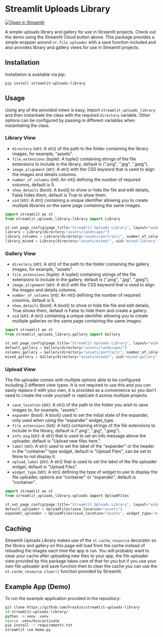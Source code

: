# Streamlit Uploads Library

[![Open in Streamlit](https://static.streamlit.io/badges/streamlit_badge_black_white.svg)](https://hreikin-streamlit-uploads-library-home-ar6h9h.streamlit.app/)

A simple uploads library and gallery for use in Streamlit projects. Check out the demo using the 
Streamlit Cloud button above. This package provides a simple wrapper around `st.file_uploader` 
with a save function included and also provides library and gallery views for use in Streamlit 
projects.

## Installation

Installation is available via pip:

```
pip install streamlit-uploads-library
```

## Usage

Using any of the provided views is easy, import `streamlit_uploads_library` and then instantiate the class 
with the required `directory` variable. Other options can be configured by passing in different variables 
when instantiating the class.

### Library View

- `directory` (str): A str() of the path to the folder containing the library images, for example, "assets".
- `file_extensions` (tuple): A tuple() containing strings of the file extensions to include in the library, default is (".png", ".jpg", ".jpeg").
- `image_alignment` (str): A str() with the CSS keyword that is used to align the images and details columns.
- `number_of_columns` (int): An int() defining the number of required columns, default is 5.
- `show_details` (bool): A bool() to show or hide the file and edit details, False hides them, default is True to show them.
- `uid` (str): A str() containing a unique identifier allowing you to create multiple libraries on the same page containing the same images.

```python
import streamlit as st
from streamlit_uploads_library.library import Library

st.set_page_config(page_title="Streamlit Uploads Library", layout="wide")
library = Library(directory="assets/landscape/")
library_columns = Library(directory="assets/portrait/", number_of_columns=4, uid="library-columns")
library_mixed = Library(directory="assets/mixed/", uid="mixed-library")
```

### Gallery View

- `directory` (str): A str() of the path to the folder containing the gallery images, for example, "assets".
- `file_extensions` (tuple): A tuple() containing strings of the file extensions to include in the gallery, default is (".png", ".jpg", ".jpeg").
- `image_alignment` (str): A str() with the CSS keyword that is used to align the images and details columns.
- `number_of_columns` (int): An int() defining the number of required columns, default is 5.
- `show_details` (bool): A bool() to show or hide the file and edit details, True shows them, default is False to hide them and create a gallery.
- `uid` (str): A str() containing a unique identifier allowing you to create multiple galleries on the same page containing the same images.

```python
import streamlit as st
from streamlit_uploads_library.gallery import Gallery

st.set_page_config(page_title="Streamlit Uploads Library", layout="wide")
default_gallery = Gallery(directory="assets/landscape/")
columns_gallery = Gallery(directory="assets/portrait/", number_of_columns=4, uid="gallery-columns")
mixed_gallery = Gallery(directory="assets/mixed/", uid="mixed-gallery")
```

### Upload View

The file uploader comes with multiple options able to be configured including 2 different view 
types. It is not required to use this and you can easily replace it with your own, it is provided 
as a convenience so you don't need to create the code yourself or replicate it across multiple 
projects.

- `save_location` (str): A str() of the path to the folder you wish to save images to, for example, "assets".
- `expander` (bool): A bool() used to set the initial state of the expander, only used when using the "expander" widget_type.
- `file_extensions` (list): A list() containing strings of the file extensions to include in the library, default is (".png", ".jpg", ".jpeg").
- `info_msg` (str): A str() that is used to set an info message above the uploader, default is "Upload new files here.".
- `label` (str): A str() used to set the label of the "expander" or the header in the "container" type widget, default is "Upload Files", can be set to None to not display it.
- `upload_label` (str): A str() that is used to set the label of the file uploader widget, default is "Upload Files".
- `widget_type` (str): A str() defining the type of widget to use to display the file uploader, options are "container" or "expander", default is "container".

```python
import streamlit as st
from streamlit_uploads_library.uploads import UploadFiles

st.set_page_config(page_title="Streamlit Uploads Library", layout="wide")
default_uploader = UploadFiles(save_location="assets")
expander_uploader = UploadFiles(save_location="assets", widget_type="expander")
```

## Caching

Streamlit Uploads Library makes use of the `st.cache_resource` decorator so the library and gallery 
on this page will load from the cache instead of reloading the images each time the app is run. You 
will probably want to clear your cache after uploading new files to your app, the file uploader view 
provided by this package takes care of that for you but if you use your own file uploader and save 
function then to clear the cache you can use the `st.cache_resource.clear()` function provided by 
Streamlit.

## Example App (Demo)

To run the example application provided in the repository:

```bash
git clone https://github.com/hreikin/streamlit-uploads-library
cd streamlit-uploads-library/
python -m venv .venv
source .venv/bin/activate
pip install -r requirements.txt
streamlit run Home.py
```
